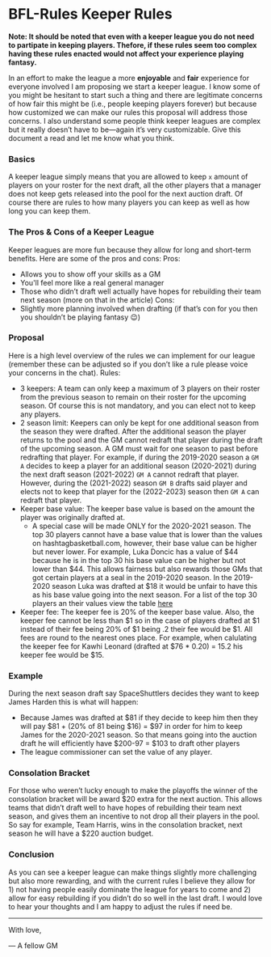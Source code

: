# BFL-Rules Keeper Rules

**Note: It should be noted that even with a keeper league you do not need to partipate in keeping players. Thefore, if these rules seem too complex having these rules enacted would not affect your experience playing fantasy.**

In an effort to make the league a more **enjoyable** and **fair** experience for everyone involved I am proposing we start a keeper league. I know some of you might be hesitant to start such a thing and there are legitimate concerns of how fair this might be (i.e., people keeping players forever) but because how customized we can make our rules this proposal will address those concerns. I also understand some people think keeper leagues are complex but it really doesn’t have to be—again it’s very customizable. Give this document a read and let me know what you think.

### Basics 
A keeper league simply means that you are allowed to keep `x` amount of players on your roster for the next draft, all the other players that a manager does not keep gets released into the pool for the next auction draft. Of course there are rules to how many players you can keep as well as how long you can keep them.

### The Pros & Cons of a Keeper League
Keeper leagues are more fun because they allow for long and short-term benefits. Here are some of the pros and cons:
 Pros:
- Allows you to show off your skills as a GM
- You'll feel more like a real general manager
- Those who didn’t draft well actually have hopes for rebuilding their team next season (more on that in the article)
 Cons:
- Slightly more planning involved when drafting (if that’s con for you then you shouldn’t be playing fantasy 😉)
### Proposal
Here is a high level overview of the rules we can implement for our league (remember these can be adjusted so if you don’t like a rule please voice your concerns in the chat).
Rules:
- 3 keepers: A team can only keep a maximum of 3 players on their roster from the previous season to remain on their roster for the upcoming season. Of course this is not mandatory, and you can elect not to keep any players.
- 2 season limit: Keepers can only be kept for one additional season from the season they were drafted. After the additional season the player returns to the pool and the GM cannot redraft that player during the draft of the upcoming season. A GM must wait for one season to past before redrafting that player. For example, if during the 2019-2020 season a `GM A` decides to keep a player for an additional season (2020-2021) during the next draft season (2021-2022) `GM A` cannot redraft that player. However, during the (2021-2022) season `GM B` drafts said player and elects not to keep that player for the (2022-2023) season then `GM A` can redraft that player.
-  Keeper base value: The keeper base value is based on the amount the player was originally drafted at.
	- A special case will be made ONLY for the 2020-2021 season. The top 30 players cannot have a base value that is lower than the values on hashtagbasketball.com, however, their base value can be higher but never lower. For example, Luka Doncic has a value of $44 because he is in the top 30 his base value can be higher but not lower than $44. This allows fairness but also rewards those GMs that got certain players at a seal in the 2019-2020 season. In the 2019-2020 season Luka was drafted at $18 it would be unfair to have this as his base value going into the next season. For a list of the top 30 players an their values view the table [here](https://github.com/SoneeJohn/BFL-Rules/blob/master/AUCTION%20VALUES%20(2019-2020).md)
- Keeper fee: The keeper fee is 20% of the keeper base value. Also, the keeper fee cannot be less than $1 so in the case of players drafted at $1 instead of their fee being 20% of $1 being .2 their fee would be $1. All fees are round to the nearest ones place. For example, when calulating the keeper fee for Kawhi Leonard (drafted at $76 * 0.20) = 15.2 his keeper fee would be $15.
### Example
During the next season draft say SpaceShuttlers decides they want to keep James Harden this is what will happen:
- Because James was drafted at $81 if they decide to keep him then they will pay $81 + (20% of 81 being $16) = $97 in order for him to keep James for the 2020-2021 season. So that means going into the auction draft he will efficiently have $200-97 = $103 to draft other players
- The league commissioner can set the value of any player.

### Consolation Bracket 
For those who weren’t lucky enough to make the playoffs the winner of the consolation bracket will be award $20 extra for the next auction. This allows teams that didn’t draft well to have hopes of rebuilding their team next season, and gives them an incentive to not drop all their players in the pool. So say for example, Team Harris, wins in the consolation bracket, next season he will have a $220 auction budget.

### Conclusion
As you can see a keeper league can make things slightly more challenging but also more rewarding, and with the current rules I believe they allow for 1) not having people easily dominate the league for years to come and 2) allow for easy rebuilding if you didn’t do so well in the last draft. I would love to hear your thoughts and I am happy to adjust the rules if need be.

---
With love,


— A fellow GM
